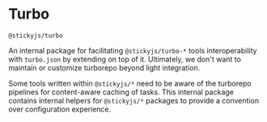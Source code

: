 # Turbo

`@stickyjs/turbo`

An internal package for facilitating `@stickyjs/turbo-*` tools interoperability with `turbo.json` by
extending on top of it. Ultimately, we don't want to maintain or customize turborepo beyond light integration.

Some tools written within `@stickyjs/*` need to be aware of the turborepo pipelines for content-aware caching of tasks.
This internal package contains internal helpers for `@stickyjs/*` packages to provide a convention over configuration
experience.
